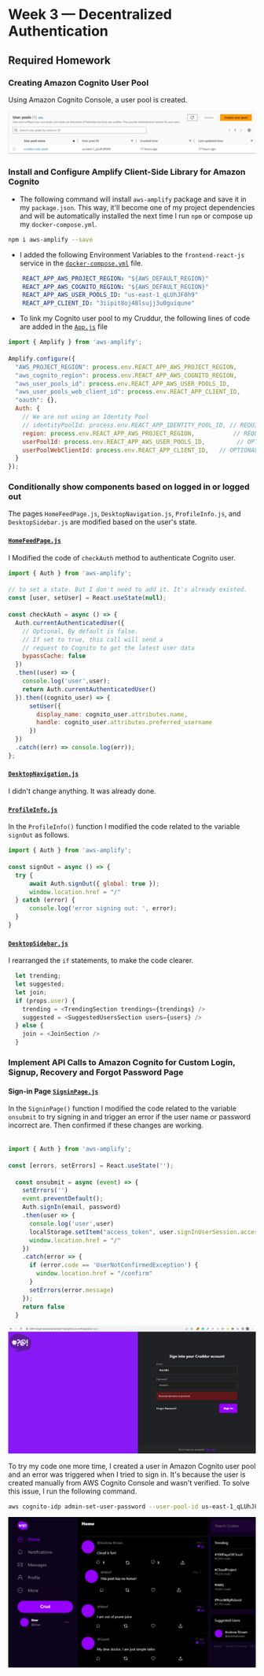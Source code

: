 # Week 3 — Decentralized Authentication

## Required Homework

### Creating Amazon Cognito User Pool 

Using Amazon Cognito Console, a user pool is created.

![User pool](https://github.com/Dsar-gh/aws-bootcamp-cruddur-2023/blob/main/journal/assets/week3/user-pool-created.PNG)

### Install and Configure Amplify Client-Side Library for Amazon Cognito

- The following command will install `aws-amplify` package and save it in my `package.json`. This way, it'll become one of my project dependencies and will be automatically installed the next time I run `npm` or compose up my `docker-compose.yml`. 

```sh
npm i aws-amplify --save
```

- I added the following Environment Variables to the `frontend-react-js` service in the [`docker-compose.yml`](https://github.com/Dsar-gh/aws-bootcamp-cruddur-2023/blob/main/docker-compose.yml) file.

```yml
    REACT_APP_AWS_PROJECT_REGION: "${AWS_DEFAULT_REGION}"
    REACT_APP_AWS_COGNITO_REGION: "${AWS_DEFAULT_REGION}"
    REACT_APP_AWS_USER_POOLS_ID: "us-east-1_qLUhJF0h9"
    REACT_APP_CLIENT_ID: "3iipit8oj48lsujj3u0guiqune"
```

- To link my Cognito user pool to my Cruddur, the following lines of code are  added in the [`App.js`](https://github.com/Dsar-gh/aws-bootcamp-cruddur-2023/blob/main/frontend-react-js/src/App.js) file

```js
import { Amplify } from 'aws-amplify';

Amplify.configure({
  "AWS_PROJECT_REGION": process.env.REACT_APP_AWS_PROJECT_REGION,
  "aws_cognito_region": process.env.REACT_APP_AWS_COGNITO_REGION,
  "aws_user_pools_id": process.env.REACT_APP_AWS_USER_POOLS_ID,
  "aws_user_pools_web_client_id": process.env.REACT_APP_CLIENT_ID,
  "oauth": {}, 
  Auth: {
    // We are not using an Identity Pool
    // identityPoolId: process.env.REACT_APP_IDENTITY_POOL_ID, // REQUIRED - Amazon Cognito Identity Pool ID
    region: process.env.REACT_APP_AWS_PROJECT_REGION,           // REQUIRED - Amazon Cognito Region
    userPoolId: process.env.REACT_APP_AWS_USER_POOLS_ID,         // OPTIONAL - Amazon Cognito User Pool ID
    userPoolWebClientId: process.env.REACT_APP_CLIENT_ID,   // OPTIONAL - Amazon Cognito Web Client ID (26-char alphanumeric string)
  }
});
```
### Conditionally show components based on logged in or logged out

The pages `HomeFeedPage.js`, `DesktopNavigation.js`, `ProfileInfo.js`, and  `DesktopSidebar.js` are modified based on the user's state.

#### [`HomeFeedPage.js`](https://github.com/Dsar-gh/aws-bootcamp-cruddur-2023/blob/main/frontend-react-js/src/pages/HomeFeedPage.js)

I Modified the code of `checkAuth` method to authenticate Cognito user.

```js
import { Auth } from 'aws-amplify';

// to set a state. But I don't need to add it. It's already existed.
const [user, setUser] = React.useState(null);

const checkAuth = async () => {
  Auth.currentAuthenticatedUser({
    // Optional, By default is false. 
    // If set to true, this call will send a 
    // request to Cognito to get the latest user data
    bypassCache: false 
  })
  .then((user) => {
    console.log('user',user);
    return Auth.currentAuthenticatedUser()
  }).then((cognito_user) => {
      setUser({
        display_name: cognito_user.attributes.name,
        handle: cognito_user.attributes.preferred_username
      })
  })
  .catch((err) => console.log(err));
};

```

#### [`DesktopNavigation.js`](https://github.com/Dsar-gh/aws-bootcamp-cruddur-2023/blob/main/frontend-react-js/src/components/DesktopNavigation.js)

I didn't change anything. It was already done.

#### [`ProfileInfo.js`](https://github.com/Dsar-gh/aws-bootcamp-cruddur-2023/blob/main/frontend-react-js/src/components/ProfileInfo.js)

In the `ProfileInfo()` function I modified the code related to the variable `signOut` as follows.

```js
import { Auth } from 'aws-amplify';

const signOut = async () => {
  try {
      await Auth.signOut({ global: true });
      window.location.href = "/"
  } catch (error) {
      console.log('error signing out: ', error);
  }
}
```

#### [`DesktopSidebar.js`](https://github.com/Dsar-gh/aws-bootcamp-cruddur-2023/blob/main/frontend-react-js/src/components/DesktopSidebar.js)

I rearranged the `if` statements, to make the code clearer.

```js
  let trending;
  let suggested;
  let join;
  if (props.user) {
    trending = <TrendingSection trendings={trendings} />
    suggested = <SuggestedUsersSection users={users} />
  } else {
    join = <JoinSection />
  }
```

### Implement API Calls to Amazon Cognito for Custom Login, Signup, Recovery and Forgot Password Page

#### Sign-in Page [`SigninPage.js`](https://github.com/Dsar-gh/aws-bootcamp-cruddur-2023/blob/main/frontend-react-js/src/pages/SigninPage.js)

In the `SigninPage()` function I modified the code related to the variable `onsubmit` to try signing in and trigger an error if the user name or password incorrect are. Then confirmed if these changes are working.

```js

import { Auth } from 'aws-amplify';

const [errors, setErrors] = React.useState('');
  
  const onsubmit = async (event) => {
    setErrors('')
    event.preventDefault();
    Auth.signIn(email, password)
    .then(user => {
      console.log('user',user)
      localStorage.setItem("access_token", user.signInUserSession.accessToken.jwtToken)
      window.location.href = "/"
    })
    .catch(error => { 
      if (error.code == 'UserNotConfirmedException') {
        window.location.href = "/confirm"
      }
      setErrors(error.message)
    });
    return false
  }
  ```
  ![sign-in](https://github.com/Dsar-gh/aws-bootcamp-cruddur-2023/blob/main/journal/assets/week3/sgin-in.PNG)

To try my code one more time, I created a user in Amazon Cognito user pool and an error was triggered when I tried to sign in. It's because the user is created manually from AWS Cognito Console and  wasn't verified. To solve this issue, I run the following command.

```sh
aws cognito-idp admin-set-user-password --user-pool-id us-east-1_qLUhJF0h9 --username Dsar --password Test1234?  --permanent
```
![sign in worked](https://github.com/Dsar-gh/aws-bootcamp-cruddur-2023/blob/main/journal/assets/week3/prefered-name-added.PNG)





